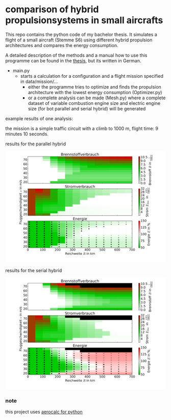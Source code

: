 # comparison of hybrid propulsionsystems in small aircrafts

This repo contains the python code of my bachelor thesis.
It simulates a flight of a small aircraft (Stemme S6) using different hybrid propulsion architectures and compares the energy consumption.

A detailed description of the methods and a manual how to use this programme can be found in the [thesis](docs/BA_Hybridantriebe_in_Flugzeugen.pdf), but its written in German.

* main.py
  * starts a calculation for a configuration and a flight mission specified in data/mission/...
    * either the programme tries to optimize and finds the propulsion architecture with the lowest energy consumption (Optimizer.py)
    * or a complete analysis can be made (Mesh.py) where a complete dataset of variable combustion engine size and electric engine size (for bot parallel and serial hybrid) will be generated

example results of one analysis:

the mission is a simple traffic circuit with a climb to 1000 m, flight time: 9 minutes 10 seconds.

results for the parallel hybrid

![](data/missions/mission06_01/mission06_01_para_overview_energy.png)

results for the serial hybrid

![](data/missions/mission06_01/mission06_01_seri_overview_energy.png)

### note

this project uses [aerocalc for python](https://kilohotel.com/python/aerocalc/)
